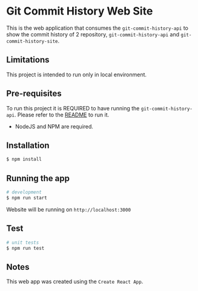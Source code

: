# Git Commit History Web Site

This is the web application that consumes the `git-commit-history-api` to show the commit history of 2 repository, `git-commit-history-api` and `git-commit-history-site`.

## Limitations

This project is intended to run only in local environment.

## Pre-requisites

To run this project it is REQUIRED to have running the `git-commit-history-api`. Please refer to the [README](https://github.com/humbertn/git-commit-history-api/blob/main/README.md) to run it.

- NodeJS and NPM are required.


## Installation

```bash
$ npm install
```

## Running the app

```bash
# development
$ npm run start
```

Website will be running on `http://localhost:3000`

## Test

```bash
# unit tests
$ npm run test
```

## Notes
This web app was created using the `Create React App`.
